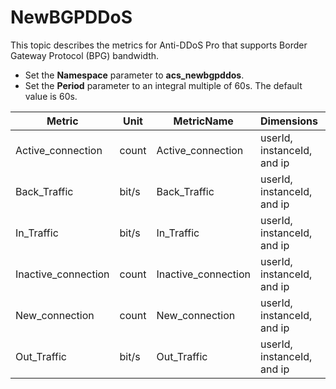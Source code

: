 # NewBGPDDoS

This topic describes the metrics for Anti-DDoS Pro that supports Border Gateway Protocol \(BPG\) bandwidth.

-   Set the **Namespace** parameter to **acs\_newbgpddos**.
-   Set the **Period** parameter to an integral multiple of 60s. The default value is 60s.

|Metric|Unit|MetricName|Dimensions|Statistics|
|------|----|----------|----------|----------|
|Active\_connection|count|Active\_connection|userId, instanceId, and ip|Maximum|
|Back\_Traffic|bit/s|Back\_Traffic|userId, instanceId, and ip|Maximum|
|In\_Traffic|bit/s|In\_Traffic|userId, instanceId, and ip|Maximum|
|Inactive\_connection|count|Inactive\_connection|userId, instanceId, and ip|Maximum|
|New\_connection|count|New\_connection|userId, instanceId, and ip|Maximum|
|Out\_Traffic|bit/s|Out\_Traffic|userId, instanceId, and ip|Maximum|

